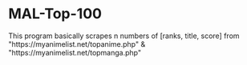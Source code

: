 # MAL-Top-100

<p>This program basically scrapes n numbers of [ranks, title, score] from "https://myanimelist.net/topanime.php" & "https://myanimelist.net/topmanga.php"</p>

